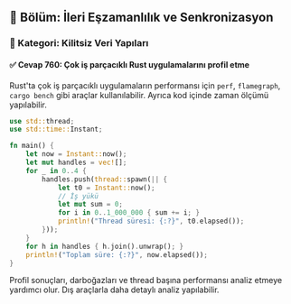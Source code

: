## 📘 Bölüm: İleri Eşzamanlılık ve Senkronizasyon
### 🔹 Kategori: Kilitsiz Veri Yapıları
#### ✅ Cevap 760: Çok iş parçacıklı Rust uygulamalarını profil etme

Rust'ta çok iş parçacıklı uygulamaların performansı için `perf`, `flamegraph`, `cargo bench` gibi araçlar kullanılabilir. Ayrıca kod içinde zaman ölçümü yapılabilir.

```rust
use std::thread;
use std::time::Instant;

fn main() {
    let now = Instant::now();
    let mut handles = vec![];
    for _ in 0..4 {
        handles.push(thread::spawn(|| {
            let t0 = Instant::now();
            // İş yükü
            let mut sum = 0;
            for i in 0..1_000_000 { sum += i; }
            println!("Thread süresi: {:?}", t0.elapsed());
        }));
    }
    for h in handles { h.join().unwrap(); }
    println!("Toplam süre: {:?}", now.elapsed());
}
```

Profil sonuçları, darboğazları ve thread başına performansı analiz etmeye yardımcı olur. Dış araçlarla daha detaylı analiz yapılabilir.
